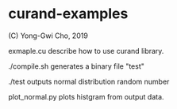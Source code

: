 # curand-examples
(C) Yong-Gwi Cho, 2019

exmaple.cu describe how to use curand library.

./compile.sh generates a binary file "test"

./test outputs normal distribution random number

plot_normal.py plots histgram from output data.

